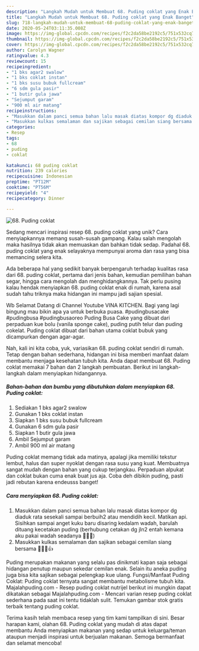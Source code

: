 ```yaml
---
description: "Langkah Mudah untuk Membuat 68. Puding coklat yang Enak Banget"
title: "Langkah Mudah untuk Membuat 68. Puding coklat yang Enak Banget"
slug: 718-langkah-mudah-untuk-membuat-68-puding-coklat-yang-enak-banget
date: 2020-05-24T03:11:35.008Z
image: https://img-global.cpcdn.com/recipes/f2c2da58be2192c5/751x532cq70/68-puding-coklat-foto-resep-utama.jpg
thumbnail: https://img-global.cpcdn.com/recipes/f2c2da58be2192c5/751x532cq70/68-puding-coklat-foto-resep-utama.jpg
cover: https://img-global.cpcdn.com/recipes/f2c2da58be2192c5/751x532cq70/68-puding-coklat-foto-resep-utama.jpg
author: Carolyn Wagner
ratingvalue: 4.3
reviewcount: 15
recipeingredient:
- "1 bks agar2 swalow"
- "1 bks coklat instan"
- "1 bks susu bubuk fullcream"
- "6 sdm gula pasir"
- "1 butir gula jawa"
- "Sejumput garam"
- "900 ml air matang"
recipeinstructions:
- "Masukkan dalam panci semua bahan lalu masak diatas kompor dg diaduk rata sesekali sampai berbuih2 atau mendidih kecil. Matikan api. Sisihkan sampai anget kuku baru disaring kedalam wadah, barulah dituang kecetakan puding (berhubung cetakan dg jln2 entah kemana aku pakai wadah seadanya 🙏😂🤭)"
- "Masukkan kulkas semalaman dan sajikan sebagai cemilan siang bersama 👩‍👧‍👧👍"
categories:
- Resep
tags:
- 68
- puding
- coklat

katakunci: 68 puding coklat 
nutrition: 239 calories
recipecuisine: Indonesian
preptime: "PT12M"
cooktime: "PT56M"
recipeyield: "4"
recipecategory: Dinner

---
```



![68. Puding coklat](https://img-global.cpcdn.com/recipes/f2c2da58be2192c5/751x532cq70/68-puding-coklat-foto-resep-utama.jpg)

Sedang mencari inspirasi resep 68. puding coklat yang unik? Cara menyiapkannya memang susah-susah gampang. Kalau salah mengolah maka hasilnya tidak akan memuaskan dan bahkan tidak sedap. Padahal 68. puding coklat yang enak selayaknya mempunyai aroma dan rasa yang bisa memancing selera kita.

Ada beberapa hal yang sedikit banyak berpengaruh terhadap kualitas rasa dari 68. puding coklat, pertama dari jenis bahan, kemudian pemilihan bahan segar, hingga cara mengolah dan menghidangkannya. Tak perlu pusing kalau hendak menyiapkan 68. puding coklat enak di rumah, karena asal sudah tahu triknya maka hidangan ini mampu jadi sajian spesial.

Wb Selamat Datang di Channel Youtube VINA KITCHEN. Bagi yang lagi bingung mau bikin apa ya untuk berbuka puasa. #pudingbusacake #pudingbusa #pudingbusaoreo Puding Busa Cake yang dibuat dari perpaduan kue bolu (vanila sponge cake), puding putih telur dan puding cokelat. Puding coklat dibuat dari bahan utama coklat bubuk yang dicampurkan dengan agar-agar.


Nah, kali ini kita coba, yuk, variasikan 68. puding coklat sendiri di rumah. Tetap dengan bahan sederhana, hidangan ini bisa memberi manfaat dalam membantu menjaga kesehatan tubuh kita. Anda dapat membuat 68. Puding coklat memakai 7 bahan dan 2 langkah pembuatan. Berikut ini langkah-langkah dalam menyiapkan hidangannya.

<!--inarticleads1-->

##### Bahan-bahan dan bumbu yang dibutuhkan dalam menyiapkan 68. Puding coklat:

1. Sediakan 1 bks agar2 swalow
1. Gunakan 1 bks coklat instan
1. Siapkan 1 bks susu bubuk fullcream
1. Gunakan 6 sdm gula pasir
1. Siapkan 1 butir gula jawa
1. Ambil Sejumput garam
1. Ambil 900 ml air matang


Puding coklat memang tidak ada matinya, apalagi jika memiliki tekstur lembut, halus dan super nyoklat dengan rasa susu yang kuat. Membuatnya sangat mudah dengan bahan yang cukup terjangkau. Perpaduan alpukat dan coklat bukan cuma enak buat jus aja. Coba deh dibikin puding, pasti jadi rebutan karena endeusss banget! 

<!--inarticleads2-->

##### Cara menyiapkan 68. Puding coklat:

1. Masukkan dalam panci semua bahan lalu masak diatas kompor dg diaduk rata sesekali sampai berbuih2 atau mendidih kecil. Matikan api. Sisihkan sampai anget kuku baru disaring kedalam wadah, barulah dituang kecetakan puding (berhubung cetakan dg jln2 entah kemana aku pakai wadah seadanya 🙏😂🤭)
1. Masukkan kulkas semalaman dan sajikan sebagai cemilan siang bersama 👩‍👧‍👧👍


Puding merupakan makanan yang selalu pas dinikmati kapan saja sebagai hidangan penutup maupun sekedar cemilan enak. Selain itu aneka puding juga bisa kita sajikan sebagai pelengkap kue ulang. Fungsi/Manfaat Puding Coklat: Puding coklat ternyata sangat membantu metabolisme tubuh kita. Majalahpuding.com - Resep puding coklat nutrijel berikut ini mungkin dapat dikatakan sebagai Majalahpuding.com - Mencari varian resep puding coklat sederhana pada saat ini tentu tidaklah sulit. Temukan gambar stok gratis terbaik tentang puding coklat. 

Terima kasih telah membaca resep yang tim kami tampilkan di sini. Besar harapan kami, olahan 68. Puding coklat yang mudah di atas dapat membantu Anda menyiapkan makanan yang sedap untuk keluarga/teman ataupun menjadi inspirasi untuk berjualan makanan. Semoga bermanfaat dan selamat mencoba!
